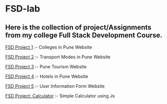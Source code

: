# FSD-lab
## Here is the collection of project/Assignments from my college Full Stack Development Course. 

[FSD Project 1](https://github.com/riya-kondawar/fsd1-college-website) :- Colleges in Pune Website

[FSD Project 2](https://github.com/riya-kondawar/fsd2-transport-website) :- Transport Modes in Pune Website

[FSD Project 3](https://github.com/riya-kondawar/fsd3-pune-tourism-website) :- Pune Tourism Website

[FSD Project 4](https://github.com/riya-kondawar/fsd4-hotels-pune-website) :- Hotels in Pune Website

[FSD Project 5](https://github.com/riya-kondawar/fsd5-form-website) :- User Information Form Website

[FSD Project: Calculator](https://github.com/riya-kondawar/calculator) :- Simple Calculator using Js

